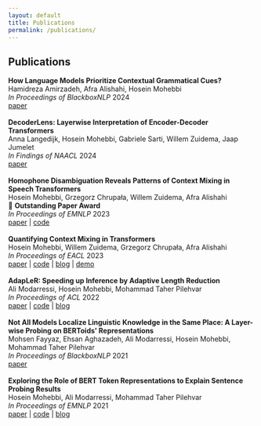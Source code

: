 ```yaml
---
layout: default
title: Publications
permalink: /publications/
---
```


## Publications

<ui>
<b>How Language Models Prioritize Contextual Grammatical Cues?</b>
<br>Hamidreza Amirzadeh, Afra Alishahi, Hosein Mohebbi<br>
<i>In Proceedings of BlackboxNLP</i> 2024<br>
<a href="https://openreview.net/forum?id=XDxNnRHGRp&referrer=%5BAuthor%20Console%5D(%2Fgroup%3Fid%3DEMNLP%2F2024%2FWorkshop%2FBlackBoxNLP%2FAuthors%23your-submissions)" target="_blank">paper</a>
<br><br>
</ui>

<ui>
<b>DecoderLens: Layerwise Interpretation of Encoder-Decoder Transformers</b>
<br>Anna Langedijk, Hosein Mohebbi, Gabriele Sarti, Willem Zuidema, Jaap Jumelet<br>
<i>In Findings of NAACL</i> 2024<br>
<a href="https://aclanthology.org/2024.findings-naacl.296/" target="_blank">paper</a>
<br><br>
</ui>

<ui>
<b>Homophone Disambiguation Reveals Patterns of Context Mixing in Speech Transformers</b>
<br>Hosein Mohebbi, Grzegorz Chrupała, Willem Zuidema, Afra Alishahi<br>
<span class="emoji">🏅</span> <b>Outstanding Paper Award</b><br>
<i>In Proceedings of EMNLP</i> 2023<br>
<a href="https://aclanthology.org/2023.emnlp-main.513/" target="_blank">paper</a> | <a href="https://github.com/hmohebbi/ContextMixingASR" target="_blank">code</a>
<br><br>
</ui>

<ui>
<b>Quantifying Context Mixing in Transformers</b>
<br>Hosein Mohebbi, Willem Zuidema, Grzegorz Chrupała, Afra Alishahi<br>
<i>In Proceedings of EACL</i> 2023<br>
<a href="https://aclanthology.org/2023.eacl-main.245/" target="_blank">paper</a> | <a href="https://github.com/hmohebbi/ValueZeroing" target="_blank">code</a> | <a href="https://hmohebbi.github.io/blog/value-zeroing" target="_blank">blog</a> | <a href="https://huggingface.co/spaces/amsterdamNLP/value-zeroing" target="_blank">demo</a>
<br><br>
</ui>

<ui>
<b>AdapLeR: Speeding up Inference by Adaptive Length Reduction</b>
<br>Ali Modarressi, Hosein Mohebbi, Mohammad Taher Pilehvar<br>
<i>In Proceedings of ACL</i> 2022<br>
<a href="https://aclanthology.org/2022.acl-long.1/" target="_blank">paper</a> | <a href="https://github.com/amodaresi/AdapLeR" target="_blank">code</a> | <a href="http://www.amodarressi.com/AdapLeR/" target="_blank">blog</a> 
<br><br>
</ui>

<ui>
<b>Not All Models Localize Linguistic Knowledge in the Same Place: A Layer-wise Probing on BERToids' Representations</b>
<br>Mohsen Fayyaz, Ehsan Aghazadeh, Ali Modarressi, Hosein Mohebbi, Mohammad Taher Pilehvar<br>
<i>In Proceedings of BlackboxNLP</i> 2021<br>
<a href="https://aclanthology.org/2021.blackboxnlp-1.29/" target="_blank">paper</a>
<br><br>
</ui>

<ui>
<b>Exploring the Role of BERT Token Representations to Explain Sentence Probing Results</b>
<br>Hosein Mohebbi, Ali Modarressi, Mohammad Taher Pilehvar<br>
<i>In Proceedings of EMNLP</i> 2021<br>
<a href="https://aclanthology.org/2021.emnlp-main.61/" target="_blank">paper</a> | <a href="https://github.com/hmohebbi/explain-probing-results" target="_blank">code</a> | <a href="https://hmohebbi.github.io//blog/explain-probing-results" target="_blank">blog</a> 
<br><br>
</ui>
